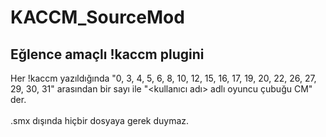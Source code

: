 # KACCM_SourceMod
## Eğlence amaçlı !kaccm plugini
Her !kaccm yazıldığında "0, 3, 4, 5, 6, 8, 10, 12, 15, 16, 17, 19, 20, 22, 26, 27, 29, 30, 31" arasından bir sayı ile "<kullanıcı adı> adlı oyuncu çubuğu <sayi> CM" der.\
\
.smx dışında hiçbir dosyaya gerek duymaz.

